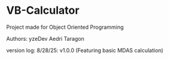 # VB-Calculator
Project made for Object Oriented Programming

Authors:
yzeDev
Aedri Taragon

version log:
8/28/25: v1.0.0 (Featuring basic MDAS calculation)
